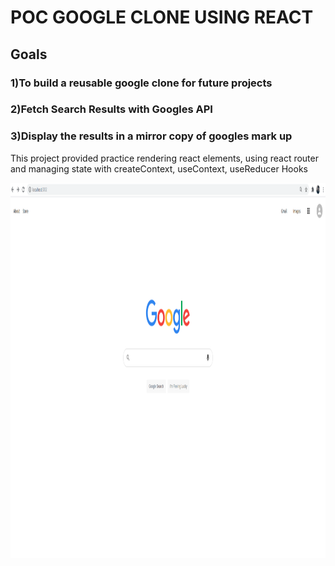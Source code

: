 # POC GOOGLE CLONE USING REACT

## Goals

### 1)To build a reusable google clone for future projects
### 2)Fetch Search Results with Googles API
### 3)Display the results in a mirror copy of googles mark up

This project provided practice rendering react elements,
using react router and managing state with createContext,
useContext, useReducer Hooks


<img src="https://github.com/ajanes780/google_clone/blob/main/pictures/Screenshot.png?raw=true" width="900" height="600">
